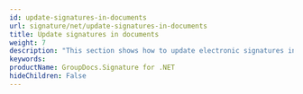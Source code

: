 ```yaml
---
id: update-signatures-in-documents
url: signature/net/update-signatures-in-documents
title: Update signatures in documents
weight: 7
description: "This section shows how to update electronic signatures in the documents."
keywords: 
productName: GroupDocs.Signature for .NET
hideChildren: False
---
```

